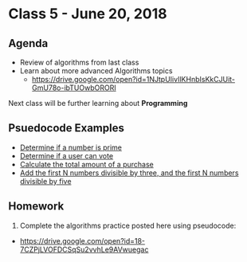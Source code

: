 # Class 5 - June 20, 2018

## Agenda

* Review of algorithms from last class
* Learn about more advanced Algorithms topics
  * https://drive.google.com/open?id=1NJtpUIivIlKHnbIsKkCJUit-GmU78o-ibTUOwbORORI

Next class will be further learning about **Programming**

## Psuedocode Examples

* [Determine if a number is prime](IsNumberPrime.txt)
* [Determine if a user can vote](CanUserVote.txt)
* [Calculate the total amount of a purchase](calculateNet.txt)
* [Add the first N numbers divisible by three, and the first N numbers divisible by five](AddNumbersDivisibleByThreeAndFive.txt)

## Homework

1. Complete the algorithms practice posted here using pseudocode:
  * https://drive.google.com/open?id=18-7CZPjLVOFDCSqSu2vvhLe9AVwuegac
